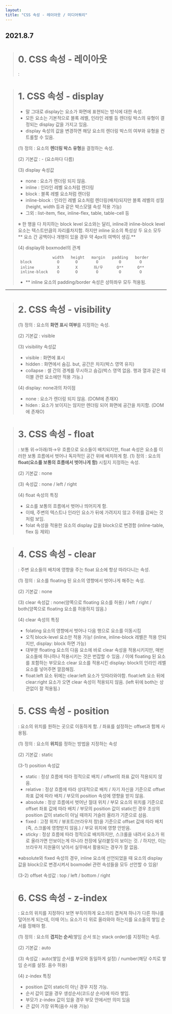 ```yaml
---
layout:
title: "CSS 속성 - 레이아웃 / 미디어쿼리"
---
```


## 2021.8.7

> # 0. CSS 속성 - 레이아웃
>   : 
 
> # 1. CSS 속성 - display
>  - 말 그대로 display는 요소가 화면에 표현되는 방식에 대한 속성.
>  - 모든 요소는 기본적으로 블록 레벨, 인라인 레벨 등 렌더링 박스의 유형이 결정되는 display 값을 가지고 있음.
>  - display 속성의 값을 변경하면 해당 요소의 렌더링 박스의 여부와 유형을 컨트롤할 수 있음.
> 
> (1) 정의 : 요소의 **렌더링 박스 유형**을 결정하는 속성.
>  
> (2) 기본값 : - (요소마다 다름)
> 
> (3) display 속성값
>    - none : 요소가 렌더링 되지 않음.
>    - inline : 인라인 레벨 요소처럼 렌더링
>    - block : 블록 레벨 요소처럼 렌더링
>    - inline-block : 인라인 레벨 요소처럼 렌더링(배치)되지만 블록 레벨의 성질(height, width 등과 같은 박스모델 속성 적용 가능)
>    - 그외 : list-item, flex, inline-flex, table, table-cell 등
>
>   ※ 한 행을 다 차지하는 block level 요소와는 달리, inline과 inline-block level 요소는 텍스트만큼의 자리를차지함.
>      하지만 inline 요소의 특성상 두 요소 모두 ** 요소 간 공백이나 개행이 있을 경우 약 4px의 여백이 생김.**
>   
>   
> (4) display와 boxmodel의 관계
> ```
>                width   height   margin   padding   border
>  block           O       O        O         O        O
>  inline          X       X       좌/우      O**      O**
>  inline-block    O       O        O         O        O
> ```
>   - ** inline 요소의 padding/border 속성은 상하좌우 모두 적용됨.
 
 * * *
 
> # 2. CSS 속성 - visibility
> (1) 정의 : 요소의 **화면 표시 여부**를 지정하는 속성.
>  
> (2) 기본값 : visible
> 
> (3) visibility 속성값
>   - visible : 화면에 표시
>   - hidden : 화면에서 숨김. but, 공간은 차지(박스 영역 유지)
>   - collapse : 셀 간의 경계를 무시하고 숨김(박스 영역 없음. 행과 열과 같은 테이블 관련 요소에만 적용 가능.)
> 
> (4) display: none과의 차이점
>   - none : 요소가 렌더링 되지 않음. (DOM에 존재X)
>   - hiden : 요소가 보이지는 않지만 렌더링 되어 화면에 공간을 차지함. (DOM에 존재O)

> # 3. CSS 속성 - float
>  : 보통 위→아래/좌→우 흐름으로 요소들이 배치되지만, float 속성은 요소를 이러한 보통 흐름에서 벗어나 독자적인 공간 위에 배치하게 함. 
> (1) 정의 : 요소의 **float(요소를 보통의 흐름에서 벗어나게 함)** 시킬지 지정하는 속성.
> 
> (2) 기본값 : none
> 
> (3) 속성값 : none / left / right
> 
> (4) float 속성의 특징
>   - 요소를 보통의 흐름에서 벗어나 띄어지게 함.
>   - 이때, 주변의 텍스트나 인라인 요소가 뒤에 가려지지 않고 주위를 감싸는 것처럼 보임.
>   - folat 속성을 적용한 요소의 display 값을 block으로 변경함 (inline-table, flex 등 제외)

> # 4. CSS 속성 - clear
>   : 주변 요소들의 배치에 영향을 주는 float 요소에 항상 따라다니는 속성.
> 
> (1) 정의 : 요소를 floating 된 요소의 영향에서 벗어나게 해주는 속성.
> 
> (2) 기본값 : none
> 
> (3) clear 속성값 : none(양쪽으로 floating 요소를 허용) / left / right / both(양쪽으로 floating 요소를 허용하지 않음.)
> 
> (4) clear 속성의 특징
>  - folating 요소의 영향에서 벗어나 다음 행으로 요소를 이동시킴
>  - 오직 block-level 요소만 적용 가능! (inline, inline-block 레벨은 적용 안되지만, display: block 하면 가능)
>  - 대부분 floating 요소의 다음 요소에 바로 clear 속성을 적용시키지만, 매번 요소들에 하나하나 적용시키는 것은 번잡할 수 있음. / 이에 floating 된 요소를 포함하는 부모요소 clear 요소를 적용시킨 display: block의 인라인 레벨 요소를 넣어주면 깔끔해짐.
>  - float:left 요소 뒤에는 clear:left 요소가 잇따라와야함. float:left 요소 뒤에 clear:right 요소가 오면 clear 속성이 적용되지 않음. (left 뒤에 both는 상관없이 잘 적용됨.)

> # 5. CSS 속성 - position
>  : 요소의 위치를 원하는 곳으로 이동하게 함. / 좌표를 설정하는 offset과 함께 사용됨.
> 
> (1) 정의 : 요소의 **위치**를 정하는 방법을 지정하는 속성
> 
> (2) 기본값 : static
> 
> (3-1) position 속성값
>   - static : 정상 흐름에 따라 정적으로 배치 / offset의 좌표 값이 적용되지 않음.
>   - relative : 정상 흐름에 따라 상대적으로 배치 / 자기 자신을 기준으로 offset 좌표 값에 따라 배치 / 부모의 position 속성에 영향을 받지 않음.
>   - absolute : 정상 흐름에서 벗어난 절대 위치 / 부모 요소의 위치를 기준으로 offset 좌표 값에 따라 배치 / 부모의 position 값이 static인 경우 조상의 position 값이 static이 아닐 때까지 거슬러 올라가 기준으로 삼음.
>   - fixed : 고정 위치 / 뷰포트(브라우저 창)을 기준으로 offset 값에 따라 배치(즉, 스크롤에 영향받지 않음.) / 부모 위치에 영향 안받음.
>   - sticky : 정상 흐름에 따라 정적으로 배치하지만, 스크롤을 내려서 요소가 위로 올라가면 안보이는게 아니라 천장에 달라붙듯이 보이는 것. / 하지만, 이는 브라우저 지원율이 낮아서 실무에서 활용되는 경우가 잘 없음.
> 
> ※absolute와 fixed 속성의 경우, inline 요소에 선언되었을 때 요소의 display 값을 block으로 변경시켜서 boxmodel 관련 속성들을 모두 선언할 수 있음!
> 
> (3-2) offset 속성값 : top / left / bottom / right

> # 6. CSS 속성 - z-index
>  : 요소의 위치를 지정하다 보면 부득이하게 요소끼리 겹쳐져 하나가 다른 하나를 덮어쓰게 되는데, 이때 어느 요소가 더 위로 올라와야 하는지를 요소들의 쌓임 순서를 정해야 함.
> 
> (1) 정의 : 요소의 **겹치는 순서**(쌓임 순서 또는 stack order)를 지정하는 속성.
> 
> (2) 기본값 : auto
> 
> (3) 속성값 : auto(쌓임 순서를 부모와 동일하게 설정) / number(해당 수치로 쌓임 순서를 설정. 음수 허용)
> 
> (4) z-index 특징
>   - position 값이 static이 아닌 경우 지정 가능.
>   - 순서 값이 없을 경우 생성순서(코드상 순서)에 따라 쌓임.
>   - 부모가 z-index 값이 있을 경우 부모 안에서만 의미 있음
>   - 큰 값이 가장 위쪽(음수 사용 가능)




























































































